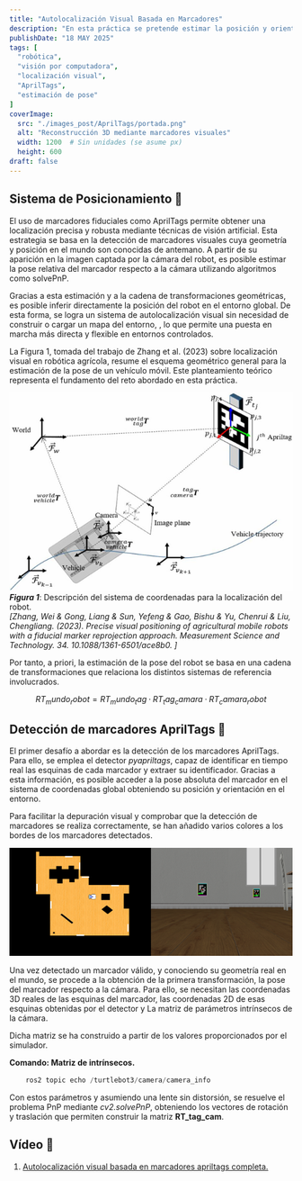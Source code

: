 ```yaml
---
title: "Autolocalización Visual Basada en Marcadores"
description: "En esta práctica se pretende estimar la posición y orientación de un robot en un entorno 2D mediante la detección de marcadores visuales AprilTags, aplicando técnicas de visión por computadora y transformaciones geométricas."
publishDate: "18 MAY 2025"
tags: [
  "robótica",
  "visión por computadora",
  "localización visual",
  "AprilTags",
  "estimación de pose"
]
coverImage:
  src: "./images_post/AprilTags/portada.png"
  alt: "Reconstrucción 3D mediante marcadores visuales"
  width: 1200  # Sin unidades (se asume px)
  height: 600
draft: false
---
```


## Sistema de Posicionamiento 🧭
El uso de marcadores fiduciales como AprilTags permite obtener una localización precisa y robusta mediante técnicas de visión artificial. Esta estrategia se basa en la detección de marcadores visuales cuya geometría y posición en el mundo son conocidas de antemano. A partir de su aparición en la imagen captada por la cámara del robot, es posible estimar la pose relativa del marcador respecto a la cámara utilizando algoritmos como solvePnP.

Gracias a esta estimación y a la cadena de transformaciones geométricas, es posible inferir directamente la posición del robot en el entorno global. De esta forma, se logra un sistema de autolocalización visual sin necesidad de construir o cargar un mapa del entorno, , lo que permite una puesta en marcha más directa y flexible en entornos controlados.

La Figura 1, tomada del trabajo de Zhang et al. (2023) sobre localización visual en robótica agrícola, resume el esquema geométrico general para la estimación de la pose de un vehículo móvil. Este planteamiento teórico representa el fundamento del reto abordado en esta práctica.

![Info April Tags](./images_post/AprilTags/info_apriltags_redimensionada.png)
**_Figura 1_**: Descripción del sistema de coordenadas para la localización del robot.\
_[Zhang, Wei & Gong, Liang & Sun, Yefeng & Gao, Bishu & Yu, Chenrui & Liu, Chengliang. (2023). Precise visual positioning of agricultural mobile robots with a fiducial marker reprojection approach. Measurement Science and Technology. 34. 10.1088/1361-6501/ace8b0. ]_

Por tanto, a priori, la estimación de la pose del robot se basa en una cadena de transformaciones que relaciona los distintos sistemas de referencia involucrados.

```math
RT_mundo_robot = RT_mundo_tag·RT_tag_camara·RT_camara_robot
```

## Detección de marcadores AprilTags 🎯

El primer desafío a abordar es la detección de los marcadores AprilTags. Para ello, se emplea el detector _pyapriltags_, capaz de identificar en tiempo real las esquinas de cada marcador y extraer su identificador. Gracias a esta información, es posible acceder a la pose absoluta del marcador en el sistema de coordenadas global obteniendo su posición y orientación en el entorno. 

Para facilitar la depuración visual y comprobar que la detección de marcadores se realiza correctamente, se han añadido varios colores a los bordes de los marcadores detectados.

![Colours April Tags](./images_post/AprilTags/tags_colours.png)

Una vez detectado un marcador válido, y conociendo su geometría real en el mundo, se procede a la obtención de la primera transformación, la pose del marcador respecto a la cámara. Para ello, se necesitan las coordenadas 3D reales de las esquinas del marcador, las coordenadas 2D de esas esquinas obtenidas por el detector y La matriz de parámetros intrínsecos de la cámara. 

Dicha matriz se ha construido a partir de los valores proporcionados por el simulador. 

**Comando: Matriz de intrínsecos.**
```python
    ros2 topic echo /turtlebot3/camera/camera_info
``` 
Con estos parámetros y asumiendo una lente sin distorsión, se resuelve el problema PnP mediante _cv2.solvePnP_, obteniendo los vectores de rotación y traslación que permiten construir la matriz **RT_tag_cam**. 
​

## Vídeo 🎥
1. [Autolocalización visual basada en marcadores apriltags completa.](https://youtu.be/UpFAeQSnzSg)